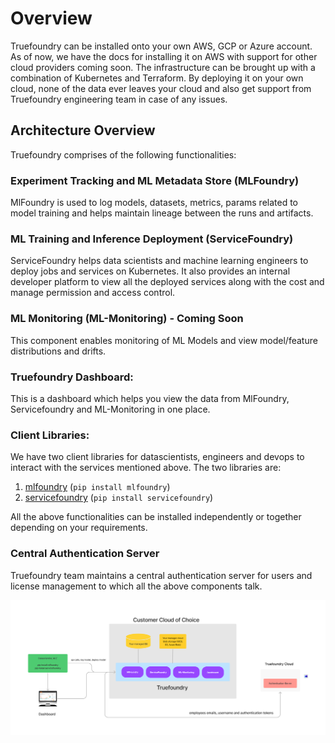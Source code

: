 # Overview

Truefoundry can be installed onto your own AWS, GCP or Azure account. As of now, we have the docs for installing it on AWS with support for
other cloud providers coming soon. The infrastructure can be brought up with a combination of Kubernetes and Terraform. By deploying it on your own cloud,
none of the data ever leaves your cloud and also get support from Truefoundry engineering team in case of any issues. 

## Architecture Overview

Truefoundry comprises of the following functionalities:

### Experiment Tracking and ML Metadata Store (MLFoundry)

MlFoundry is used to log models, datasets, metrics, params related to model training and helps maintain lineage between the runs and artifacts. 

### ML Training and Inference Deployment (ServiceFoundry)

ServiceFoundry helps data scientists and machine learning engineers to deploy jobs and services on Kubernetes. It also provides an internal developer 
platform to view all the deployed services along with the cost and manage permission and access control. 

### ML Monitoring (ML-Monitoring) - Coming Soon

This component enables monitoring of ML Models and view model/feature distributions and drifts. 

### Truefoundry Dashboard:

This is a dashboard which helps you view the data from MlFoundry, Servicefoundry and ML-Monitoring in one place. 

### Client Libraries:

We have two client libraries for datascientists, engineers and devops to interact with the services mentioned above. The two libraries are:

1. [mlfoundry](https://pypi.org/project/mlfoundry/) (`pip install mlfoundry`)
2. [servicefoundry](https://pypi.org/project/servicefoundry/) (`pip install servicefoundry`)

All the above functionalities can be installed independently or together depending on your requirements.

### Central Authentication Server

Truefoundry team maintains a central authentication server for users and license management to which all the above components talk.

![Architecture](../assets/architecture.png)